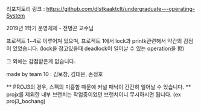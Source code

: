 리포지토리 링크 : https://github.com/dlstkaaktclt/undergraduate---operating-System


2019년 1학기 운영체제 - 전병곤 교수님

프로젝트 1~4로 이루어져 있으며, 프로젝트 1에서 lock과 printk관련해서 약간의 감점이 있었습니다.
(lock을 잡고있을때 deadlock이 일어날 수 있는 operation을 함)

그 외에는 감점받은게 없습니다.


made by team 10 : 김보창, 김대은, 손정호



** PROJ3의 경우, 스펙의 미흡함 때문에 커널 패닉이 간간히 일어날 수 있습니다.
** projx를 제외한 내부 브랜치는 작업중이었던 브랜치이니 무시하시면 됩니다. (ex proj3_bochang)


